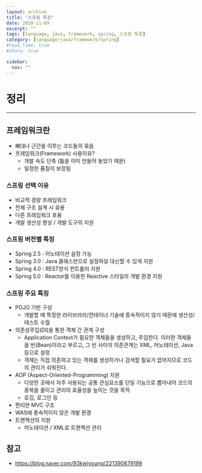 ```yaml
---
layout: archive
title: "스프링 특징"
date: 2018-11-09
excerpt: ""
tags: [language, java, framework, spring, 스프링 특징]
category: [language/java/framework/spring]
#read_time: true
#share: true

sidebar:
  nav: ""
---
```


# 정리

* * *

## 프레임워크란

* 뼈대나 근간을 이루는 코드들의 묶음
* 프레임워크(Framework) 사용이유?
  * 개발 속도 단축 (틀을 이미 만들어 놓았기 때문)
  * 일정한 품질이 보장됨

### 스프링 선택 이유

* 비교적 경량 프레임워크
* 전체 구조 설계 시 유용
* 다른 프레임워크 포용
* 개발 생산성 향상 / 개발 도구의 지원

### 스프링 버전별 특징

* Spring 2.5 : 어노테이션 설정 가능
* Spring 3.0 : Java 클래스만으로 설정파일 대신할 수 있게 지원
* Spring 4.0 : REST방식 컨트롤러 지원
* Spring 5.0 : Reactor를 이용한 Reactive 스타일의 개발 환경 지원

### 스프링 주요 특징

* POJO 기반 구성
  * 개발할 때 특정한 라이브러리/컨테이너 기술에 종속적이지 않기 때문에 생산성/테스트 수월
* 의존성주입(DI)을 통한 객체 간 관계 구성
  * Application Context가 필요한 객체들을 생성하고, 주입한다.
       이러한 객체들을 빈(Bean)이라고 부르고, 그 빈 사이의 의존관계는 XML, 어노테이션, Java 등으로 설정
  * 객체는 직접 의존하고 있는 객체를 생성하거나 검색할 필요가 없어지므로 코드의 관리가 쉬워진다.
* AOP (Aspect-Oriented-Programming) 지원
  * 다양한 곳에서 자주 사용되는 공통 관심요소를 단일 기능으로 뽑아내어 코드의 중복을 줄이고 관리의 효율성을 높이는 것을 목적
  * 로깅, 로그인 등
* 편리한 MVC 구조
* WAS에 종속적이지 않은 개발 환경
* 트랜젝션의 지원
  * 어노테이션 / XML로 트랜젝션 관리

## 참고

* <https://blog.naver.com/93kwiyoung/221390879199>